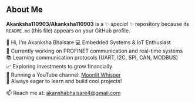 ## About Me


**Akanksha110903/Akanksha110903** is a ✨ _special_ ✨ repository because its `README.md` (this file) appears on your GitHub profile.

👋 Hi, I'm Akanksha Bhaisare 
💻 Embedded Systems & IoT Enthusiast  
🔧 Currently working on PROFINET communication and real-time systems  
📚 Learning communication protocols (UART, I2C, SPI, CAN, MODBUS)  
📈 Exploring investments to grow financially  
🎥 Running a YouTube channel: [Moonlit Whisper](https://www.youtube.com/...)  
🚀 Always eager to learn and build cool projects!  


📫 Reach me at: akanshabhaisare4@gmail.com


